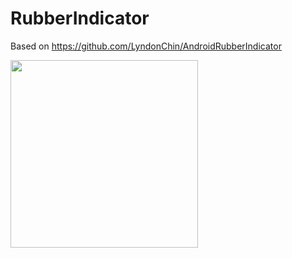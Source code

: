 # RubberIndicator
Based on https://github.com/LyndonChin/AndroidRubberIndicator

<img width="300" height="300" src="https://i.imgur.com/Rv1qEyX.gif">
